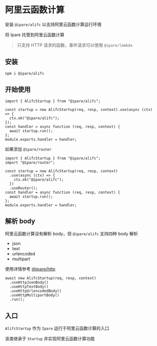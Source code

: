 # 阿里云函数计算

安装 `@ipare/alifc` 以支持阿里云函数计算运行环境

将 Ipare 托管到阿里云函数计算

> 只支持 HTTP 请求的函数，事件请求可以使用 `@ipare/lambda`

## 安装

```
npm i @ipare/alifc
```

## 开始使用

```TS
import { AlifcStartup } from "@ipare/alifc";

const startup = new AlifcStartup(req, resp, context).use(async (ctx) => {
  ctx.ok("@ipare/alifc");
});
const handler = async function (req, resp, context) {
  await startup.run();
};
module.exports.handler = handler;
```

如果添加 `@ipare/router`

```TS
import { AlifcStartup } from "@ipare/alifc";
import "@ipare/router";

const startup = new AlifcStartup(req, resp, context)
  .use(async (ctx) => {
    ctx.ok("@ipare/alifc");
  })
  .useRouter();
const handler = async function (req, resp, context) {
  await startup.run();
};
module.exports.handler = handler;
```

## 解析 body

阿里云函数计算没有解析 body，但 `@ipare/alifc` 支持四种 body 解析

- json
- text
- urlencoded
- multipart

使用详情参考 [@ipare/http](https://github.com/ipare/http)

```TS
await new AlifcStartup(req, resp, context)
  .useHttpJsonBody()
  .useHttpTextBody()
  .useHttpUrlencodedBody()
  .useHttpMultipartBody()
  .run();
```

## 入口

`AlifcStartup` 作为 `Ipare` 运行于阿里云函数计算的入口

该类继承于 `Startup` 并实现阿里云函数计算功能
